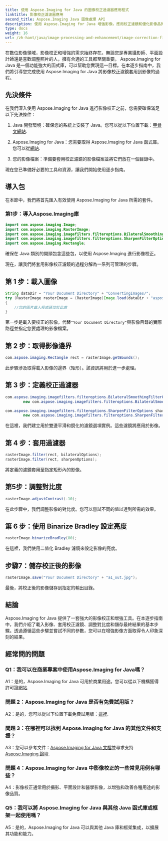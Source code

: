 ```yaml
---
title: 使用 Aspose.Imaging for Java 的圖像校正過濾器應用程式
linktitle: 影像校正濾波器應用
second_title: Aspose.Imaging Java 圖像處理 API
description: 使用 Aspose.Imaging for Java 增強影像。應用校正濾鏡和優化影像品質的逐步指南。
type: docs
weight: 16
url: /zh-hant/java/image-processing-and-enhancement/image-correction-filter-application/
---
```

在數位影像領域，影像校正和增強的需求始終存在。無論您是專業攝影師、平面設計師還是喜歡調整照片的人，擁有合適的工具都至關重要。 Aspose.Imaging for Java 是一個功能強大的函式庫，可以幫助您實現這一目標。在本逐步指南中，我們將引導您完成使用 Aspose.Imaging for Java 將影像校正濾鏡套用到影像的過程。

## 先決條件

在我們深入使用 Aspose.Imaging for Java 進行影像校正之前，您需要確保滿足以下先決條件：

1.  Java 開發環境：確保您的系統上安裝了 Java。您可以從以下位置下載：[甲骨文網站](https://www.oracle.com/java/technologies/javase-downloads).

2.  Aspose.Imaging for Java：您需要取得 Aspose.Imaging for Java 函式庫。您可以從[網站](https://releases.aspose.com/imaging/java/).

3. 您的影像檔案：準備要套用校正濾鏡的影像檔案並將它們放在一個目錄中。

現在您已準備好必要的工具和資源，讓我們開始使用逐步指南。

## 導入包

在本節中，我們將首先匯入有效使用 Aspose.Imaging for Java 所需的套件。

### 第1步：導入Aspose.Imaging庫

```java
import com.aspose.imaging.Image;
import com.aspose.imaging.RasterImage;
import com.aspose.imaging.imagefilters.filteroptions.BilateralSmoothingFilterOptions;
import com.aspose.imaging.imagefilters.filteroptions.SharpenFilterOptions;
import com.aspose.imaging.Rectangle;
```

確保在 Java 類別的開頭包含這些包，以使用 Aspose.Imaging 進行影像校正。

現在，讓我們將套用影像校正濾鏡的過程分解為一系列可管理的步驟。

## 第 1 步：載入圖像

```java
String dataDir = "Your Document Directory" + "ConvertingImages/";
try (RasterImage rasterImage = (RasterImage)Image.load(dataDir + "aspose-logo.jpg"))
{
    //您的圖片載入程式碼位於此處
}
```

第一步是載入要校正的影像。代替`"Your Document Directory"`與影像目錄的實際路徑並指定您要處理的影像檔案。

## 第 2 步：取得影像邊界

```java
com.aspose.imaging.Rectangle rect = rasterImage.getBounds();
```

此步驟涉及取得載入影像的邊界（矩形）。該資訊將用於進一步處理。

## 第 3 步：定義校正過濾器

```java
com.aspose.imaging.imagefilters.filteroptions.BilateralSmoothingFilterOptions bilateralOptions =
        new com.aspose.imaging.imagefilters.filteroptions.BilateralSmoothingFilterOptions(3);

com.aspose.imaging.imagefilters.filteroptions.SharpenFilterOptions sharpenOptions =
        new com.aspose.imaging.imagefilters.filteroptions.SharpenFilterOptions();
```

在這裡，我們建立用於雙邊平滑和銳化的濾鏡選項實例。這些濾鏡將應用於影像。

## 第 4 步：套用過濾器

```java
rasterImage.filter(rect, bilateralOptions);
rasterImage.filter(rect, sharpenOptions);
```

將定義的濾鏡套用至指定矩形內的影像。

## 第5步：調整對比度

```java
rasterImage.adjustContrast(-10);
```

在此步驟中，我們調整影像的對比度。您可以嘗試不同的值以達到所需的效果。

## 第 6 步：使用 Binarize Bradley 設定亮度

```java
rasterImage.binarizeBradley(80);
```

在這裡，我們使用二值化 Bradley 濾鏡來設定影像的亮度。

## 步驟7：儲存校正後的影像

```java
rasterImage.save("Your Document Directory" + "a1_out.jpg");
```

最後，將校正後的影像儲存到指定的輸出目錄。

## 結論

Aspose.Imaging for Java 提供了一套強大的影像校正和增強工具。在本逐步指南中，我們介紹了載入影像、套用校正濾鏡、調整對比度和儲存最終結果的基本步驟。透過遵循這些步驟並嘗試不同的參數，您可以在增強影像方面取得令人印象深刻的結果。

## 經常問的問題

### Q1：我可以在商業專案中使用Aspose.Imaging for Java嗎？

 A1：是的，Aspose.Imaging for Java 可用於商業用途。您可以從以下機構獲得許可證[網站](https://purchase.aspose.com/buy).

### 問題 2：Aspose.Imaging for Java 是否有免費試用版？

 A2：是的，您可以從以下位置下載免費試用版：[這裡](https://releases.aspose.com/).

### 問題 3：在哪裡可以找到 Aspose.Imaging for Java 的其他文件和支援？

 A3：您可以參考文件：[Aspose.Imaging for Java 文檔](https://reference.aspose.com/imaging/java/)並尋求支持[Aspose.Imaging 論壇](https://forum.aspose.com/).

### 問題 4：Aspose.Imaging for Java 中影像校正的一些常見用例有哪些？

A4：影像校正通常用於攝影、平面設計和醫學影像，以增強和改善各種用途的影像品質。

### Q5：我可以將 Aspose.Imaging for Java 與其他 Java 函式庫或框架一起使用嗎？

A5：是的，Aspose.Imaging for Java 可以與其他 Java 庫和框架集成，以擴展其功能和能力。